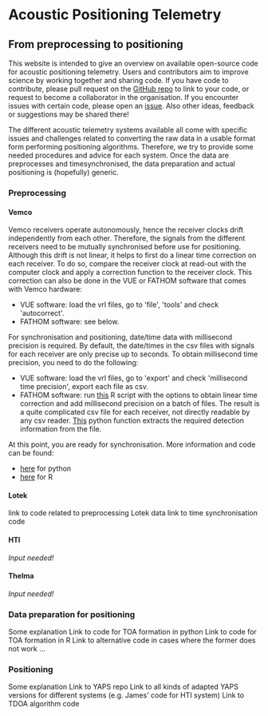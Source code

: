 # Acoustic Positioning Telemetry
## From preprocessing to positioning

This website is intended to give an overview on available open-source code for acoustic positioning telemetry. Users and contributors aim to improve science by working together and sharing code. If you have code to contribute, please pull request on the [GitHub repo](https://github.com/APosTel-team/APosTel-team.github.io) to link to your code, or request to become a collaborator in the organisation. If you encounter issues with certain code, please open an [issue](https://github.com/APosTel-team/APosTel-team.github.io/issues). Also other ideas, feedback or suggestions may be shared there!

The different acoustic telemetry systems available all come with specific issues and challenges related to converting the raw data in a usable format form performing positioning algorithms. Therefore, we try to provide some needed procedures and advice for each system. Once the data are preprocesses and timesynchronised, the data preparation and actual positioning is (hopefully) generic.


### Preprocessing

####	Vemco
Vemco receivers operate autonomously, hence the receiver clocks drift independently from each other. Therefore, the signals from the different receivers need to be mutually synchronised before use for positioning. Although this drift is not linear, it helps to first do a linear time correction on each receiver. To do so, compare the receiver clock at read-out with the computer clock and apply a correction function to the receiver clock. This correction can also be done in the VUE or FATHOM software that comes with Vemco hardware:
- VUE software: load the vrl files, go to 'file', 'tools' and check 'autocorrect'.
- FATHOM software: see below.

For synchronisation and positioning, date/time data with millisecond precision is required. By default, the date/times in the csv files with signals for each receiver are only precise up to seconds. To obtain millisecond time precision, you need to do the following:
- VUE software: load the vrl files, go to 'export' and check 'millisecond time precision', export each file as csv.
- FATHOM software: run [this](https://github.com/APosTel-team/APosTel-team.github.io/blob/master/convert_vrl_csv.R) R script with the options to obtain linear time correction and add millisecond precision on a batch of files. The result is a quite complicated csv file for each receiver, not directly readable by any csv reader. [This](https://github.com/APosTel-team/APosTel-team.github.io/blob/master/readin_fathom_csv.py)  python function extracts the required detection information from the file.

At this point, you are ready for synchronisation. More information and code can be found:
- [here](https://github.com/JennaVergeynst/time_synchronization) for python
- [here](https://github.com/elipickh/ReceiverArrays) for R


#### Lotek
link to code related to preprocessing Lotek data
link to time synchronisation code

#### HTI
*Input needed!*

#### Thelma
*Input needed!*


### Data preparation for positioning

Some explanation 
Link to code for TOA formation in python
Link to code for TOA formation in R
Link to alternative code in cases where the former does not work
...

### Positioning

Some explanation
Link to YAPS repo
Link to all kinds of adapted YAPS versions for different systems (e.g. James’ code for HTI system)
Link to TDOA algorithm code

